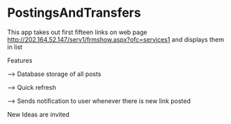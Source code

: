 PostingsAndTransfers
====================
This app takes out first fifteen links on web page http://202.164.52.147/serv1/frmshow.aspx?ofc=services1 and displays them in list


Features


--> Database storage of all posts


--> Quick refresh


--> Sends notification to user whenever there is new link posted



New Ideas are invited
